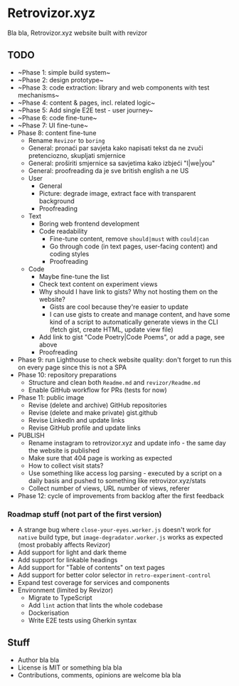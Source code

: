 # Retrovizor.xyz

Bla bla, Retrovizor.xyz website built with revizor

## TODO

* ~Phase 1: simple build system~
* ~Phase 2: design prototype~
* ~Phase 3: code extraction: library and web components with test mechanisms~
* ~Phase 4: content & pages, incl. related logic~
* ~Phase 5: Add single E2E test - user journey~
* ~Phase 6: code fine-tune~
* ~Phase 7: UI fine-tune~
* Phase 8: content fine-tune
    * Rename `Revizor` to `boring`
    * General: pronaći par savjeta kako napisati tekst da ne zvuči pretenciozno, skupljati smjernice
    * General: proširiti smjernice sa savjetima kako izbjeći "I|we|you"
    * General: proofreading da je sve british english a ne US
    * User
        * General
        * Picture: degrade image, extract face with transparent background
        * Proofreading
    * Text
        * Boring web frontend development
        * Code readability
            * Fine-tune content, remove `should|must` with `could|can`
            * Go through code (in text pages, user-facing content) and coding styles
            * Proofreading
    * Code
        * Maybe fine-tune the list
        * Check text content on experiment views
        * Why should I have link to gists? Why not hosting them on the website?
            * Gists are cool because they're easier to update
            * I can use gists to create and manage content, and have some kind of a script to automatically generate views in the CLI (fetch gist, create HTML, update view file)
        * Add link to gist "Code Poetry|Code Poems", or add a page, see above
        * Proofreading
* Phase 9: run Lighthouse to check website quality: don't forget to run this on every page since this is not a SPA
* Phase 10: repository preparations
    * Structure and clean both `Readme.md` and `revizor/Readme.md`
    * Enable GitHub workflow for PRs (tests for now)
* Phase 11: public image
    * Revise (delete and archive) GitHub repositories
    * Revise (delete and make private) gist.github
    * Revise LinkedIn and update links
    * Revise GitHub profile and update links
* PUBLISH
    * Rename instagram to retrovizor.xyz and update info - the same day the website is published
    * Make sure that 404 page is working as expected
    * How to collect visit stats?
	* Use something like access log parsing - executed by a script on a daily basis and pushed to something like retrovizor.xyz/stats
	* Collect number of views, URL number of views, referer
* Phase 12: cycle of improvements from backlog after the first feedback

### Roadmap stuff (not part of the first version)

* A strange bug where `close-your-eyes.worker.js` doesn't work for `native` build type, but `image-degradator.worker.js` works as expected (most probably affects Revizor)
* Add support for light and dark theme
* Add support for linkable headings
* Add support for "Table of contents" on text pages
* Add support for better color selector in `retro-experiment-control`
* Expand test coverage for services and components
* Environment (limited by Revizor)
    * Migrate to TypeScript
    * Add `lint` action that lints the whole codebase
    * Dockerisation
    * Write E2E tests using Gherkin syntax

## Stuff

* Author bla bla
* License is MIT or something bla bla
* Contributions, comments, opinions are welcome bla bla
